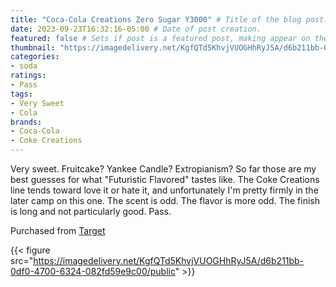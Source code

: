 ```yaml
---
title: "Coca-Cola Creations Zero Sugar Y3000" # Title of the blog post.
date: 2023-09-23T16:32:16-05:00 # Date of post creation.
featured: false # Sets if post is a featured post, making appear on the home page side bar.
thumbnail: "https://imagedelivery.net/KgfQTd5KhvjVUOGHhRyJ5A/d6b211bb-0df0-4700-6324-082fd59e9c00/thumb"
categories:
- soda
ratings:
- Pass
tags:
- Very Sweet
- Cola
brands:
- Coca-Cola
- Coke Creations
---
```


Very sweet. Fruitcake? Yankee Candle? Extropianism? So far those are my best guesses for what "Futuristic Flavored" tastes like. The Coke Creations line tends toward love it or hate it, and unfortunately I'm pretty firmly in the later camp on this one. The scent is odd. The flavor is more odd. The finish is long and not particularly good. Pass.

Purchased from [Target](https://target.com)

{{< figure src="https://imagedelivery.net/KgfQTd5KhvjVUOGHhRyJ5A/d6b211bb-0df0-4700-6324-082fd59e9c00/public" >}}
